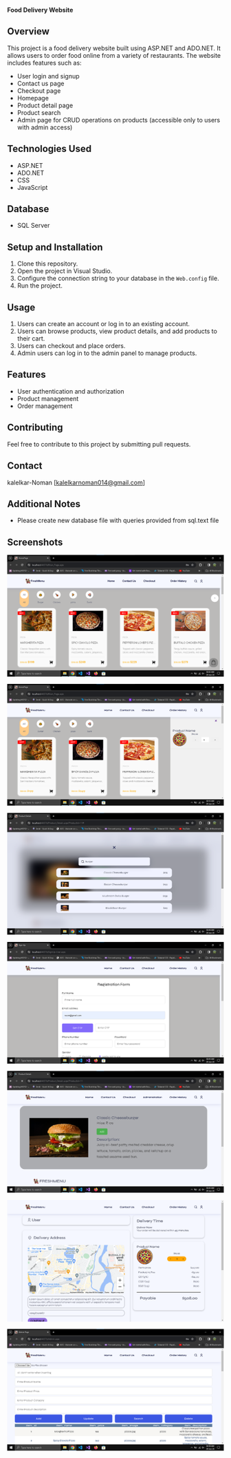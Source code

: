 ﻿ **Food Delivery Website**

## Overview

This project is a food delivery website built using ASP.NET and ADO.NET. It allows users to order food online from a variety of restaurants. The website includes features such as:

- User login and signup
- Contact us page
- Checkout page
- Homepage
- Product detail page
- Product search
- Admin page for CRUD operations on products (accessible only to users with admin access)

## Technologies Used

- ASP.NET
- ADO.NET
- CSS
- JavaScript

## Database

- SQL Server

## Setup and Installation

1. Clone this repository.
2. Open the project in Visual Studio.
3. Configure the connection string to your database in the `Web.config` file.
4. Run the project.

## Usage

1. Users can create an account or log in to an existing account.
2. Users can browse products, view product details, and add products to their cart.
3. Users can checkout and place orders.
4. Admin users can log in to the admin panel to manage products.

## Features

- User authentication and authorization
- Product management
- Order management

## Contributing

Feel free to contribute to this project by submitting pull requests.

## Contact

kalelkar-Noman
[kalelkarnoman014@gmail.com]

## Additional Notes

- Please create new database file with queries provided from sql.text file

## Screenshots

![App Screenshot](https://github.com/Kalelkar-Noman/Food_Delivery_Website_Asp.net/blob/master/Readme-Images//Homepage.png)

![App Screenshot](https://github.com/Kalelkar-Noman/Food_Delivery_Website_Asp.net/blob/master/Readme-Images/homepage2.png)

![App Screenshot](https://github.com/Kalelkar-Noman/Food_Delivery_Website_Asp.net/blob/master/Readme-Images/search.png)

![App Screenshot](https://github.com/Kalelkar-Noman/Food_Delivery_Website_Asp.net/blob/master/Readme-Images/signup.png)

![App Screenshot](https://github.com/Kalelkar-Noman/Food_Delivery_Website_Asp.net/blob/master/Readme-Images/productdetail.png)

![App Screenshot](https://github.com/Kalelkar-Noman/Food_Delivery_Website_Asp.net/blob/master/Readme-Images/Checkout.png)

![App Screenshot](https://github.com/Kalelkar-Noman/Food_Delivery_Website_Asp.net/blob/master/Readme-Images/admin.png)
